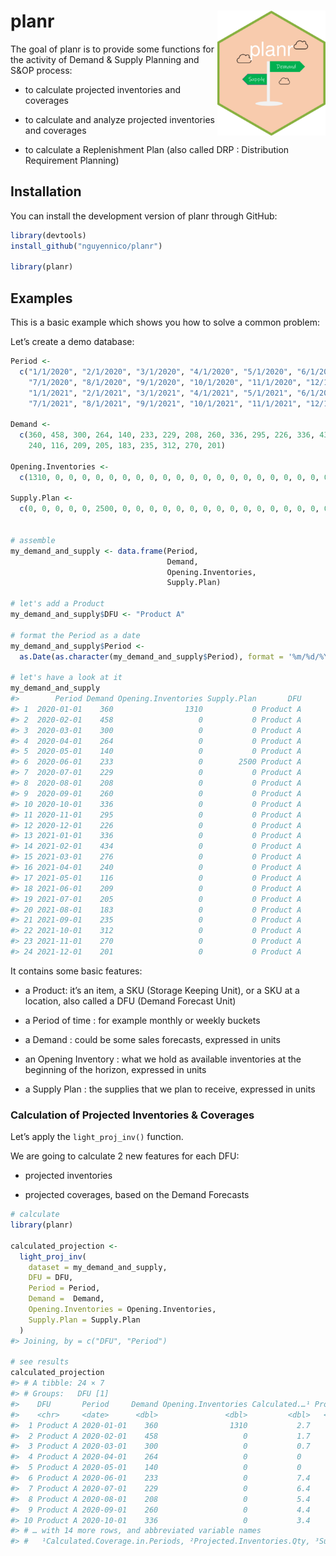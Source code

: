 
<!-- README.md is generated from README.Rmd. Please edit that file -->

# planr <img src="man/figures/logo.png" align="right" height="200" />

The goal of planr is to provide some functions for the activity of
Demand & Supply Planning and S&OP process:

-   to calculate projected inventories and coverages

-   to calculate and analyze projected inventories and coverages

-   to calculate a Replenishment Plan (also called DRP : Distribution
    Requirement Planning)

## Installation

You can install the development version of planr through GitHub:

``` r
library(devtools)
install_github("nguyennico/planr")

library(planr)
```

## Examples

This is a basic example which shows you how to solve a common problem:

Let’s create a demo database:

``` r
Period <- 
  c("1/1/2020", "2/1/2020", "3/1/2020", "4/1/2020", "5/1/2020", "6/1/2020", 
    "7/1/2020", "8/1/2020", "9/1/2020", "10/1/2020", "11/1/2020", "12/1/2020",
    "1/1/2021", "2/1/2021", "3/1/2021", "4/1/2021", "5/1/2021", "6/1/2021", 
    "7/1/2021", "8/1/2021", "9/1/2021", "10/1/2021", "11/1/2021", "12/1/2021")

Demand <- 
  c(360, 458, 300, 264, 140, 233, 229, 208, 260, 336, 295, 226, 336, 434, 276, 
    240, 116, 209, 205, 183, 235, 312, 270, 201)

Opening.Inventories <-
  c(1310, 0, 0, 0, 0, 0, 0, 0, 0, 0, 0, 0, 0, 0, 0, 0, 0, 0, 0, 0, 0, 0, 0, 0)

Supply.Plan <- 
  c(0, 0, 0, 0, 0, 2500, 0, 0, 0, 0, 0, 0, 0, 0, 0, 0, 0, 0, 0, 0, 0, 0, 0, 0)


# assemble
my_demand_and_supply <- data.frame(Period,
                                   Demand,
                                   Opening.Inventories,
                                   Supply.Plan)

# let's add a Product
my_demand_and_supply$DFU <- "Product A"

# format the Period as a date
my_demand_and_supply$Period <- 
  as.Date(as.character(my_demand_and_supply$Period), format = '%m/%d/%Y')

# let's have a look at it
my_demand_and_supply
#>        Period Demand Opening.Inventories Supply.Plan       DFU
#> 1  2020-01-01    360                1310           0 Product A
#> 2  2020-02-01    458                   0           0 Product A
#> 3  2020-03-01    300                   0           0 Product A
#> 4  2020-04-01    264                   0           0 Product A
#> 5  2020-05-01    140                   0           0 Product A
#> 6  2020-06-01    233                   0        2500 Product A
#> 7  2020-07-01    229                   0           0 Product A
#> 8  2020-08-01    208                   0           0 Product A
#> 9  2020-09-01    260                   0           0 Product A
#> 10 2020-10-01    336                   0           0 Product A
#> 11 2020-11-01    295                   0           0 Product A
#> 12 2020-12-01    226                   0           0 Product A
#> 13 2021-01-01    336                   0           0 Product A
#> 14 2021-02-01    434                   0           0 Product A
#> 15 2021-03-01    276                   0           0 Product A
#> 16 2021-04-01    240                   0           0 Product A
#> 17 2021-05-01    116                   0           0 Product A
#> 18 2021-06-01    209                   0           0 Product A
#> 19 2021-07-01    205                   0           0 Product A
#> 20 2021-08-01    183                   0           0 Product A
#> 21 2021-09-01    235                   0           0 Product A
#> 22 2021-10-01    312                   0           0 Product A
#> 23 2021-11-01    270                   0           0 Product A
#> 24 2021-12-01    201                   0           0 Product A
```

It contains some basic features:

-   a Product: it’s an item, a SKU (Storage Keeping Unit), or a SKU at a
    location, also called a DFU (Demand Forecast Unit)

-   a Period of time : for example monthly or weekly buckets

-   a Demand : could be some sales forecasts, expressed in units

-   an Opening Inventory : what we hold as available inventories at the
    beginning of the horizon, expressed in units

-   a Supply Plan : the supplies that we plan to receive, expressed in
    units

### Calculation of Projected Inventories & Coverages

Let’s apply the `light_proj_inv()` function.

We are going to calculate 2 new features for each DFU:

-   projected inventories

-   projected coverages, based on the Demand Forecasts

``` r
# calculate
library(planr)

calculated_projection <-
  light_proj_inv(
    dataset = my_demand_and_supply,
    DFU = DFU,
    Period = Period,
    Demand =  Demand,
    Opening.Inventories = Opening.Inventories,
    Supply.Plan = Supply.Plan
  )
#> Joining, by = c("DFU", "Period")

# see results
calculated_projection
#> # A tibble: 24 × 7
#> # Groups:   DFU [1]
#>    DFU       Period     Demand Opening.Inventories Calculated.…¹ Proje…² Suppl…³
#>    <chr>     <date>      <dbl>               <dbl>         <dbl>   <dbl>   <dbl>
#>  1 Product A 2020-01-01    360                1310           2.7     950       0
#>  2 Product A 2020-02-01    458                   0           1.7     492       0
#>  3 Product A 2020-03-01    300                   0           0.7     192       0
#>  4 Product A 2020-04-01    264                   0           0       -72       0
#>  5 Product A 2020-05-01    140                   0           0      -212       0
#>  6 Product A 2020-06-01    233                   0           7.4    2055    2500
#>  7 Product A 2020-07-01    229                   0           6.4    1826       0
#>  8 Product A 2020-08-01    208                   0           5.4    1618       0
#>  9 Product A 2020-09-01    260                   0           4.4    1358       0
#> 10 Product A 2020-10-01    336                   0           3.4    1022       0
#> # … with 14 more rows, and abbreviated variable names
#> #   ¹​Calculated.Coverage.in.Periods, ²​Projected.Inventories.Qty, ³​Supply.Plan
```
